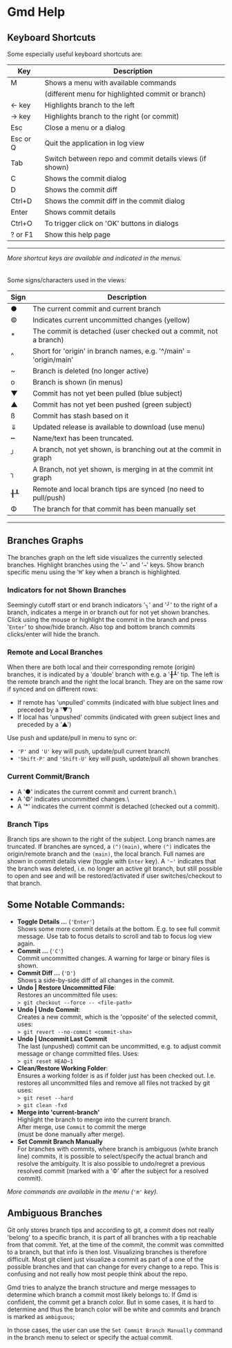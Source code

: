 # Gmd Help


## Keyboard Shortcuts
Some especially useful keyboard shortcuts are:

| Key        | Description                                                 |
| ---------- | ------------------------------------------------------------|
| M          | Shows a menu with available commands                        |
|            | (different menu for highlighted commit or branch)           |  
| ← key      | Highlights branch to the left                               |
| → key      | Highlights branch to the right (or commit)                  |
| Esc        | Close a menu or a dialog                                    |
| Esc or Q   | Quit the application in log view                            |
| Tab        | Switch between repo and commit details views (if shown)     |
| C          | Shows the commit dialog                                     |
| D          | Shows the commit diff                                       |
| Ctrl+D     | Shows the commit diff in the commit dialog                  |
| Enter      | Shows commit details                                        |
| Ctrl+O     | To trigger click on 'OK' buttons in dialogs                 |
| ? or F1    | Show this help page                                         |
----------------------------------------------------------------------------

*More shortcut keys are available and indicated in the menus.*
\
\
\
Some signs/characters used in the views:

| Sign | Description                                                       |
| -----| ------------------------------------------------------------------|
| ●    | The current commit and current branch                             | 
| ©    | Indicates current uncommitted changes (yellow)                    |  
| *    | The commit is detached (user checked out a commit, not a branch)  |
| ^    | Short for 'origin' in branch names, e.g. '^/main' = 'origin/main' |
| ~    | Branch is deleted (no longer active)                              |
| o    | Branch is shown (in menus)                                        |
| ▼    | Commit has not yet been pulled (blue subject)                     |
| ▲    | Commit has not yet been pushed (green subject)                    |
| ß    | Commit has stash based on it                                      |
| ⇓    | Updated release is available to download (use menu)               |     
| ┅    | Name/text has been truncated.                                     |
| ╯    | A branch, not yet shown, is branching out at the commit in graph  |
| ╮    | A Branch, not yet shown, is merging in at the commit int graph    |
| ╂┸   | Remote and local branch tips are synced (no need to pull/push)    |
| Φ    | The branch for that commit has been manually set                  |
----------------------------------------------------------------------------


## Branches Graphs
The branches graph on the left side visualizes the currently selected
branches. Highlight branches using the '`←`' and '`→`' keys.
Show branch specific menu using the '`M`' key when a branch is highlighted.


### Indicators for not Shown Branches
Seemingly cutoff start or end branch indicators '╮' and '╯' to the right
of a branch, indicates a merge in or branch out for not yet shown branches.
Click using the mouse or highlight the commit in the branch and press '`Enter`'
to show/hide branch. Also top and bottom branch commits clicks/enter will hide the branch.


### Remote and Local Branches
When there are both local and their corresponding remote (origin) branches,
it is indicated by a 'double' branch with e.g. a '╂┸' tip. The left is the 
remote branch and the right the local branch. They are on the same row
if synced and on different rows:
- If remote has 'unpulled' commits 
  (indicated with blue subject lines and preceded by a '▼')
- If local has 'unpushed' commits
  (indicated with green subject lines and preceded by a '▲')

Use push and update/pull in menu to sync or:
- `'P'` and `'U'` key will push, update/pull current branch\
- `'Shift-P'` and `'Shift-U'` key will push, update/pull all shown branches


### Current Commit/Branch
- A '●' indicates the current commit and current branch.\
- A '©' indicates uncommitted changes.\
- A '*' indicates the current commit is detached (checked out a commit).


### Branch Tips
Branch tips are shown to the right of the subject. Long branch names are
truncated. If branches are synced, a `(^)(main)`, where `(^)` indicates
the origin/remote branch and the `(main)`, the local branch. Full names are
shown in commit details view (toggle with `Enter` key). A `'~'` indicates that the branch was deleted,
i.e. no longer an active git branch, but still possible to open and see and
will be restored/activated if user switches/checkout to that branch.


## Some Notable Commands:
* **Toggle Details ...** (`'Enter'`)\
  Shows some more commit details at the bottom. E.g. to see full commit
  message. Use tab to focus details to scroll and tab to focus log view again.
* **Commit ...** (`'C'`)\
  Commit uncommitted changes. A warning for large or binary files is shown.
* **Commit Diff ...** (`'D'`)\
  Shows a side-by-side diff of all changes in the commit.
* **Undo | Restore Uncommitted File**:\
  Restores an uncommitted file uses:\
  `> git checkout --force -- <file-path>`
* **Undo | Undo Commit**:\
  Creates a new commit, which is the 'opposite' of the selected commit, uses:\
  `> git revert --no-commit <commit-sha>`
* **Undo | Uncommit Last Commit**\
  The last (unpushed) commit can be uncommitted, e.g. to adjust commit
  message or change committed files. Uses:\
  `> git reset HEAD~1`
* **Clean/Restore Working Folder**:\
  Ensures a working folder is as if folder just has been checked out. 
  I.e. restores all uncommitted files and remove all files not tracked
  by git uses:\
  `> git reset --hard`\
  `> git clean -fxd`
* **Merge into 'current-branch'**\
  Highlight the branch to merge into the current branch.\
  After merge, use `Commit` to commit the merge\
  (must be done manually after merge).
* **Set Commit Branch Manually**\
  For branches with commits, where branch is ambiguous (white branch line)
  commits, it is possible to select/specify the actual branch and resolve the 
  ambiguity. It is also possible to undo/regret a previous resolved commit
  (marked with a 'Ф' after the subject for a resolved commit).

*More commands are available in the menu (`'m'` key).*


## Ambiguous Branches
Git only stores branch tips and according to git, a commit does not really
'belong' to a specific branch, it is part of all branches with a tip 
reachable from that commit. Yet, at the time of the commit, the commit
was committed to a branch, but that info is then lost. Visualizing branches
is therefore difficult. Most git client just visualize a commit as part of a
one of the possible branches and that can change for every change to a
repo. This is confusing and not really how most people think about the repo.

Gmd tries to analyze the branch structure and merge messages to determine
which branch a commit most likely belongs to. If Gmd is confident, the commit
get a branch color. But in some cases, it is hard to determine and thus the
branch color will be white and commits and branch is marked as `ambiguous`;

In those cases, the user can use the `Set Commit Branch Manually` command in the
branch menu to select or specify the actual commit.

  